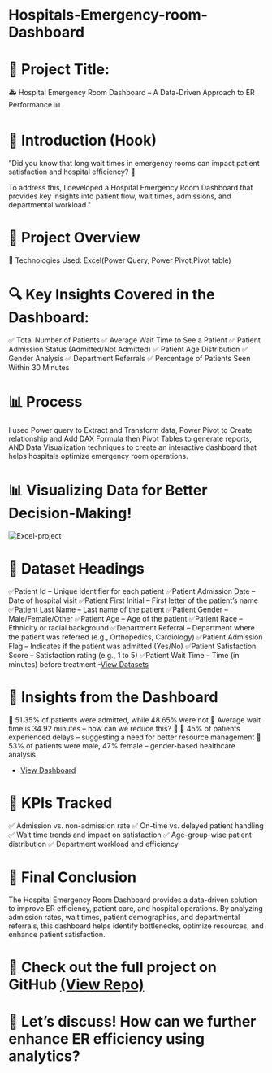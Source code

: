 # Hospitals-Emergency-room-Dashboard
# 📌 Project Title:

🚑 Hospital Emergency Room Dashboard – A Data-Driven Approach to ER Performance 📊

# 📌 Introduction (Hook)
"Did you know that long wait times in emergency rooms can impact patient satisfaction and hospital efficiency? 🚨

To address this, I developed a Hospital Emergency Room Dashboard that provides key insights into patient flow, wait times, admissions, and departmental workload."

# 📌 Project Overview
🔹 Technologies Used: Excel(Power Query, Power Pivot,Pivot table)

# 🔍 Key Insights Covered in the Dashboard:
✅ Total Number of Patients
✅ Average Wait Time to See a Patient
✅ Patient Admission Status (Admitted/Not Admitted)
✅ Patient Age Distribution
✅ Gender Analysis
✅ Department Referrals
✅ Percentage of Patients Seen Within 30 Minutes
# 📊 Process
I used Power query to Extract and Transform data, Power Pivot to Create relationship and Add DAX Formula then Pivot Tables to generate reports, AND Data Visualization techniques to create an interactive dashboard that helps hospitals optimize emergency room operations.

# 📊 Visualizing Data for Better Decision-Making!

![Excel-project](https://github.com/user-attachments/assets/7a60cb78-670d-4f5f-95e4-3918a769b415)

# 📌 Dataset Headings

✅Patient Id – Unique identifier for each patient
✅Patient Admission Date – Date of hospital visit
✅Patient First Initial – First letter of the patient’s name
✅Patient Last Name – Last name of the patient
✅Patient Gender – Male/Female/Other
✅Patient Age – Age of the patient
✅Patient Race – Ethnicity or racial background
✅Department Referral – Department where the patient was referred (e.g., Orthopedics, Cardiology)
✅Patient Admission Flag – Indicates if the patient was admitted (Yes/No)
✅Patient Satisfaction Score – Satisfaction rating (e.g., 1 to 5)
✅Patient Wait Time – Time (in minutes) before treatment
-<a href="https://github.com/SanjidaAfrin25/Hospitals-Emergency-room-Dashboard/blob/main/Datasets.csv">View Datasets</a>

# 📌 Insights from the Dashboard

📌 51.35% of patients were admitted, while 48.65% were not
📌 Average wait time is 34.92 minutes – how can we reduce this? 🤔
📌 45% of patients experienced delays – suggesting a need for better resource management
📌 53% of patients were male, 47% female – gender-based healthcare analysis
- <a href="https://github.com/SanjidaAfrin25/Hospitals-Emergency-room-Dashboard/blob/main/Excel-project.png"> View Dashboard</a>

# 📌 KPIs Tracked
✅ Admission vs. non-admission rate
✅ On-time vs. delayed patient handling
✅ Wait time trends and impact on satisfaction
✅ Age-group-wise patient distribution
✅ Department workload and efficiency
# 📌 Final Conclusion
The Hospital Emergency Room Dashboard provides a data-driven solution to improve ER efficiency, patient care, and hospital operations. By analyzing admission rates, wait times, patient demographics, and departmental referrals, this dashboard helps identify bottlenecks, optimize resources, and enhance patient satisfaction.
# 🔗 Check out the full project on GitHub <a href="">(View Repo)</a>
# 💬 Let’s discuss! How can we further enhance ER efficiency using analytics?
